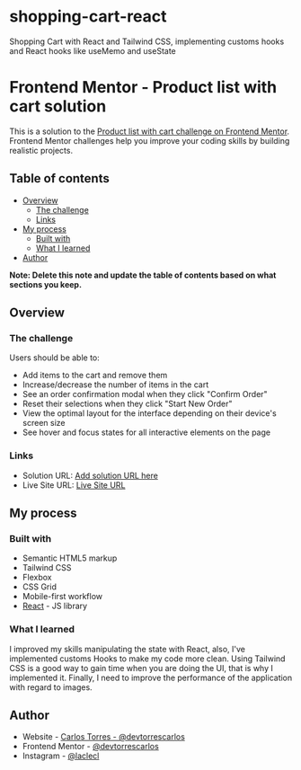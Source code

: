 # shopping-cart-react
Shopping Cart with React and Tailwind CSS, implementing customs hooks and React hooks like useMemo and useState

# Frontend Mentor - Product list with cart solution

This is a solution to the [Product list with cart challenge on Frontend Mentor](https://www.frontendmentor.io/challenges/product-list-with-cart-5MmqLVAp_d). Frontend Mentor challenges help you improve your coding skills by building realistic projects. 

## Table of contents

- [Overview](#overview)
  - [The challenge](#the-challenge)
  - [Links](#links)
- [My process](#my-process)
  - [Built with](#built-with)
  - [What I learned](#what-i-learned)
- [Author](#author)


**Note: Delete this note and update the table of contents based on what sections you keep.**

## Overview

### The challenge

Users should be able to:

- Add items to the cart and remove them
- Increase/decrease the number of items in the cart
- See an order confirmation modal when they click "Confirm Order"
- Reset their selections when they click "Start New Order"
- View the optimal layout for the interface depending on their device's screen size
- See hover and focus states for all interactive elements on the page

### Links

- Solution URL: [Add solution URL here](https://your-solution-url.com)
- Live Site URL: [Live Site URL](https://superb-semolina-955bd8.netlify.app/)

## My process

### Built with

- Semantic HTML5 markup
- Tailwind CSS
- Flexbox
- CSS Grid
- Mobile-first workflow
- [React](https://reactjs.org/) - JS library

### What I learned

I improved my skills manipulating the state with React, also, I've implemented customs Hooks to make my code more clean. Using Tailwind CSS is a good way to gain time when you are doing the UI, that is why I implemented it. Finally, I need to improve the performance of the application with regard to images.


## Author

- Website - [Carlos Torres - @devtorrescarlos](https://github.com/devtorrescarlos)
- Frontend Mentor - [@devtorrescarlos](https://www.frontendmentor.io/profile/devtorrescarlos)
- Instagram - [@laclecl](https://www.instagram.com/laclecl/)



